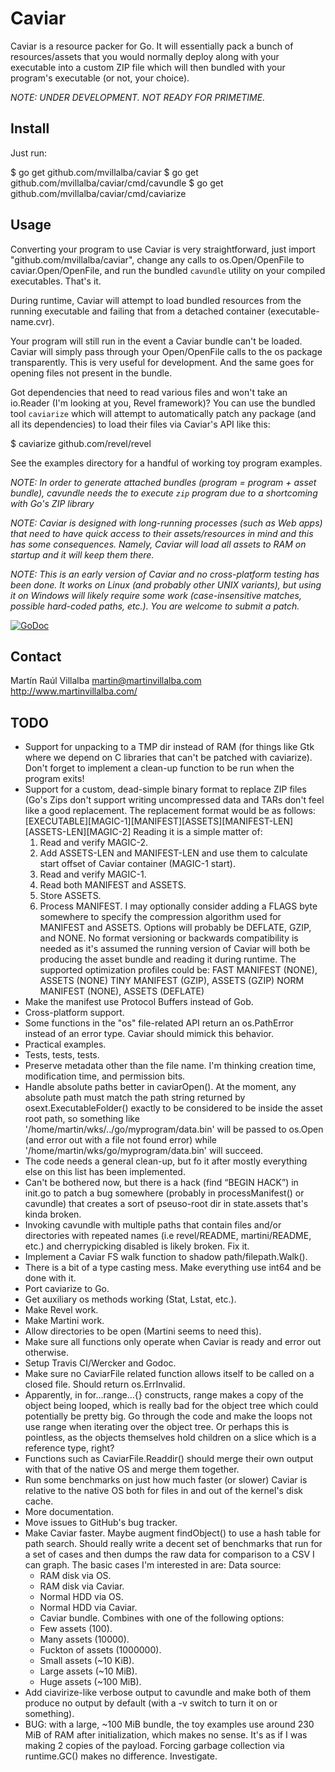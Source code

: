 Caviar
======

Caviar is a resource packer for Go. It will essentially pack a bunch of
resources/assets that you would normally deploy along with your executable into
a custom ZIP file which will then bundled with your program's executable (or
not, your choice).

*NOTE: UNDER DEVELOPMENT. NOT READY FOR PRIMETIME.*


Install
-------
Just run:

 $ go get github.com/mvillalba/caviar
 $ go get github.com/mvillalba/caviar/cmd/cavundle
 $ go get github.com/mvillalba/caviar/cmd/caviarize


Usage
-----
Converting your program to use Caviar is very straightforward, just import
"github.com/mvillalba/caviar", change any calls to os.Open/OpenFile to
caviar.Open/OpenFile, and run the bundled `cavundle` utility on your compiled
executables. That's it.

During runtime, Caviar will attempt to load bundled resources from the running
executable and failing that from a detached container (executable-name.cvr).

Your program will still run in the event a Caviar bundle can't be loaded.
Caviar will simply pass through your Open/OpenFile calls to the os package
transparently. This is very useful for development. And the same goes for
opening files not present in the bundle.

Got dependencies that need to read various files and won't take an io.Reader
(I'm looking at you, Revel framework)? You can use the bundled tool
`caviarize` which will attempt to automatically patch any package (and all its
dependencies) to load their files via Caviar's API like this:

 $ caviarize github.com/revel/revel

See the examples directory for a handful of working toy program examples.

*NOTE: In order to generate attached bundles (program = program + asset
bundle), cavundle needs the to execute `zip` program due to a shortcoming with
Go's ZIP library*

*NOTE: Caviar is designed with long-running processes (such as Web apps) that
need to have quick access to their assets/resources in mind and this has some
consequences. Namely, Caviar will load all assets to RAM on startup and it will
keep them there.*

*NOTE: This is an early version of Caviar and no cross-platform testing has been
done. It works on Linux (and probably other UNIX variants), but using it on
Windows will likely require some work (case-insensitive matches, possible
hard-coded paths, etc.). You are welcome to submit a patch.*

[![GoDoc](https://godoc.org/github.com/mvillalba/caviar?status.png)](https://godoc.org/github.com/mvillalba/caviar)


Contact
-------
Martín Raúl Villalba <martin@martinvillalba.com>
http://www.martinvillalba.com/


TODO
----
 * Support for unpacking to a TMP dir instead of RAM (for things like Gtk where
   we depend on C libraries that can't be patched with caviarize). Don't forget
   to implement a clean-up function to be run when the program exits!
 * Support for a custom, dead-simple binary format to replace ZIP files (Go's
   Zips don't support writing uncompressed data and TARs don't feel like a good
   replacement. The replacement format would be as follows:
   [EXECUTABLE][MAGIC-1][MANIFEST][ASSETS][MANIFEST-LEN][ASSETS-LEN][MAGIC-2]
   Reading it is a simple matter of:
    1. Read and verify MAGIC-2.
    2. Add ASSETS-LEN and MANIFEST-LEN and use them to calculate start offset
       of Caviar container (MAGIC-1 start).
    3. Read and verify MAGIC-1.
    4. Read both MANIFEST and ASSETS.
    5. Store ASSETS.
    6. Process MANIFEST.
   I may optionally consider adding a FLAGS byte somewhere to specify the
   compression algorithm used for MANIFEST and ASSETS. Options will probably be
   DEFLATE, GZIP, and NONE.
   No format versioning or backwards compatibility is needed as it's assumed
   the running version of Caviar will both be producing the asset bundle and
   reading it during runtime. The supported optimization profiles could be:
   FAST     MANIFEST (NONE), ASSETS (NONE)
   TINY     MANIFEST (GZIP), ASSETS (GZIP)
   NORM     MANIFEST (NONE), ASSETS (DEFLATE)
 * Make the manifest use Protocol Buffers instead of Gob.
 * Cross-platform support.
 * Some functions in the "os" file-related API return an os.PathError instead
   of an error type. Caviar should mimick this behavior.
 * Practical examples.
 * Tests, tests, tests.
 * Preserve metadata other than the file name. I'm thinking creation time,
   modification time, and permission bits.
 * Handle absolute paths better in caviarOpen(). At the moment, any absolute
   path must match the path string returned by osext.ExecutableFolder() exactly
   to be considered to be inside the asset root path, so something like
   '/home/martin/wks/../go/myprogram/data.bin' will be passed to os.Open (and
   error out with a file not found error) while
   '/home/martin/wks/go/myprogram/data.bin' will succeed.
 * The code needs a general clean-up, but fo it after mostly everything else on
   this list has been implemented.
 * Can't be bothered now, but there is a hack (find “BEGIN HACK”) in init.go
   to patch a bug somewhere (probably in processManifest() or cavundle) that
   creates a sort of pseuso-root dir in state.assets that's kinda broken.
 * Invoking cavundle with multiple paths that contain files and/or directories
   with repeated names (i.e revel/README, martini/README, etc.) and
   cherrypicking disabled is likely broken. Fix it.
 * Implement a Caviar FS walk function to shadow path/filepath.Walk().
 * There is a bit of a type casting mess. Make everything use int64 and be done
   with it.
 * Port caviarize to Go.
 * Get auxiliary os methods working (Stat, Lstat, etc.).
 * Make Revel work.
 * Make Martini work.
 * Allow directories to be open (Martini seems to need this).
 * Make sure all functions only operate when Caviar is ready and error out
   otherwise.
 * Setup Travis CI/Wercker and Godoc.
 * Make sure no CaviarFile related function allows itself to be called on a
   closed file. Should return os.ErrInvalid.
 * Apparently, in for…range…{} constructs, range makes a copy of the object
   being looped, which is really bad for the object tree which could
   potentially be pretty big. Go through the code and make the loops not use
   range when iterating over the object tree. Or perhaps this is pointless, as
   the objects themselves hold children on a slice which is a reference type,
   right?
 * Functions such as CaviarFile.Readdir() should merge their own output with
   that of the native OS and merge them together.
 * Run some benchmarks on just how much faster (or slower) Caviar is relative
   to the native OS both for files in and out of the kernel's disk cache.
 * More documentation.
 * Move issues to GitHub's bug tracker.
 * Make Caviar faster. Maybe augment findObject() to use a hash table for path
   search. Should really write a decent set of benchmarks that run for a set of
   cases and then dumps the raw data for comparison to a CSV I can graph. The
   basic cases I'm interested in are:
   Data source:
    * RAM disk via OS.
    * RAM disk via Caviar.
    * Normal HDD via OS.
    * Normal HDD via Caviar.
    * Caviar bundle.
   Combines with one of the following options:
    * Few assets (100).
    * Many assets (10000).
    * Fuckton of assets (1000000).
    * Small assets (~10 KiB).
    * Large assets (~10 MiB).
    * Huge assets (~100 MiB).
 * Add ciavirize-like verbose output to cavundle and make both of them produce
   no output by default (with a -v switch to turn it on or something).
 * BUG: with a large, ~100 MiB bundle, the toy examples use around 230 MiB of
   RAM after initialization, which makes no sense. It's as if I was making 2
   copies of the payload. Forcing garbage collection via runtime.GC() makes no
   difference. Investigate.
